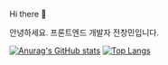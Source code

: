 Hi there 👋

안녕하세요. 프론트엔드 개발자 전창민입니다.

<!--
[![Solved.ac Profile](http://mazassumnida.wtf/api/v2/generate_badge?boj=cckdals111)](https://solved.ac/cckdals111/)
-->
[![Anurag's GitHub stats](https://github-readme-stats.vercel.app/api?username=JeonChangMin15&count_private=true&theme=radical)](https://github.com/anuraghazra/github-readme-stats)
[![Top Langs](https://github-readme-stats.vercel.app/api/top-langs/?username=JeonChangMin15&layout=compact&theme=dracula)](https://github.com/anuraghazra/github-readme-stats)

